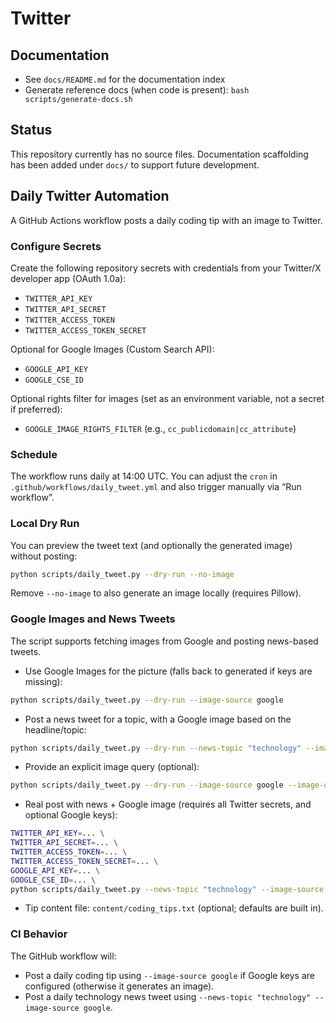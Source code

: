 # Twitter

## Documentation
- See `docs/README.md` for the documentation index
- Generate reference docs (when code is present): `bash scripts/generate-docs.sh`

## Status
This repository currently has no source files. Documentation scaffolding has been added under `docs/` to support future development.

## Daily Twitter Automation
A GitHub Actions workflow posts a daily coding tip with an image to Twitter.

### Configure Secrets
Create the following repository secrets with credentials from your Twitter/X developer app (OAuth 1.0a):
- `TWITTER_API_KEY`
- `TWITTER_API_SECRET`
- `TWITTER_ACCESS_TOKEN`
- `TWITTER_ACCESS_TOKEN_SECRET`

Optional for Google Images (Custom Search API):
- `GOOGLE_API_KEY`
- `GOOGLE_CSE_ID`

Optional rights filter for images (set as an environment variable, not a secret if preferred):
- `GOOGLE_IMAGE_RIGHTS_FILTER` (e.g., `cc_publicdomain|cc_attribute`)

### Schedule
The workflow runs daily at 14:00 UTC. You can adjust the `cron` in `.github/workflows/daily_tweet.yml` and also trigger manually via “Run workflow”.

### Local Dry Run
You can preview the tweet text (and optionally the generated image) without posting:

```bash
python scripts/daily_tweet.py --dry-run --no-image
```

Remove `--no-image` to also generate an image locally (requires Pillow).

### Google Images and News Tweets
The script supports fetching images from Google and posting news-based tweets.

- Use Google Images for the picture (falls back to generated if keys are missing):
```bash
python scripts/daily_tweet.py --dry-run --image-source google
```

- Post a news tweet for a topic, with a Google image based on the headline/topic:
```bash
python scripts/daily_tweet.py --dry-run --news-topic "technology" --image-source google
```

- Provide an explicit image query (optional):
```bash
python scripts/daily_tweet.py --dry-run --image-source google --image-query "python programming"
```

- Real post with news + Google image (requires all Twitter secrets, and optional Google keys):
```bash
TWITTER_API_KEY=... \
TWITTER_API_SECRET=... \
TWITTER_ACCESS_TOKEN=... \
TWITTER_ACCESS_TOKEN_SECRET=... \
GOOGLE_API_KEY=... \
GOOGLE_CSE_ID=... \
python scripts/daily_tweet.py --news-topic "technology" --image-source google
```

- Tip content file: `content/coding_tips.txt` (optional; defaults are built in).

### CI Behavior
The GitHub workflow will:
- Post a daily coding tip using `--image-source google` if Google keys are configured (otherwise it generates an image).
- Post a daily technology news tweet using `--news-topic "technology" --image-source google`.
